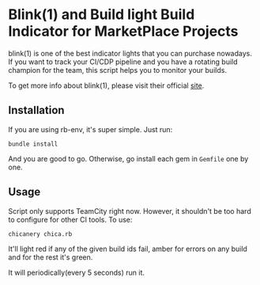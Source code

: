 # Blink(1) and Build light Build Indicator for MarketPlace Projects

blink(1) is one of the best indicator lights that you can purchase nowadays. If you want to track your CI/CDP pipeline and you have a rotating build champion for the team, this script helps you to monitor your builds.

To get more info about blink(1), please visit their official [site](http://blink1.thingm.com/).

## Installation

If you are using rb-env, it's super simple. Just run:

    bundle install

And you are good to go. Otherwise, go install each gem in `Gemfile` one by one.

## Usage

Script only supports TeamCity right now. However, it shouldn't be too hard to configure for other CI tools. To use:

    chicanery chica.rb

It'll light red if any of the given build ids fail, amber for errors on any build and for the rest it's green.

It will periodically(every 5 seconds) run it.
